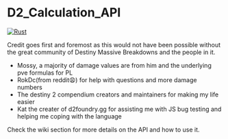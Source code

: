 # D2_Calculation_API
[![Rust](https://github.com/oh-yes-0-fps/D2_Calculation_API/actions/workflows/rust.yml/badge.svg?branch=master)](https://github.com/oh-yes-0-fps/D2_Calculation_API/actions/workflows/rust.yml)

Credit goes first and foremost as this would not have been possible without the great community of Destiny Massive Breakdowns and the people in it.
  * Mossy, a majority of damage values are from him and the underlying pve formulas for PL
  * RokDc(from reddit😩) for help with questions and more damage numbers
  * The destiny 2 compendium creators and maintainers for making my life easier
  * Kat the creater of d2foundry.gg for assisting me with JS bug testing and helping me coping with the language


Check the wiki section for more details on the API and how to use it.
